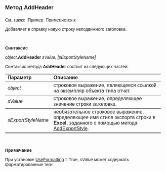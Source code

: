 ﻿<html>
<head>
<title>Отчет\AddHeader</title>
</head>

<body>

<p><strong><font size="4" face="Arial">Метод AddHeader<br>
<br>
</font></strong><font face="Arial"><a href="UseFormatting.html">См. 
также</a>&nbsp;
<a href="../../Examples/E_AsRepViewer.html">Пример</a>&nbsp; <a
href="../AsRepViewer.html">Применяется к</a></font></p>

<p><font face="Arial">Добавляет в справку новую строку неподвижного 
заголовка.</font></p>

<p>&nbsp;</p>

<p class="label"><font face="Arial"><b>Синтаксис</b></font></p>

<p><font face="Arial"><em>object</em><strong>.AddHeader </strong><em>
sValue, [sExportStyleName]</em></font></p>

<p><font face="Arial">Синтаксис метода <strong>AddHeader</strong>
состоит из следующих частей:</font></p>

<table border="1" cellPadding="5" cols="2" frame="below" rules="rows">
<TBODY>
  <tr vAlign="top">
    <td class="label" width="29%"><font face="Arial"><b>Параметр</b></font></td>
    <td class="label" width="71%"><font face="Arial"><strong>Описание</strong></font></td>
  </tr>
  <tr>
    <td width="29%"><font face="Arial"><em>object</em></font></td>
    <td width="71%"><font face="Arial">строковое выражение, являющееся 
	ссылкой на экземпляр объекта типа отчет.</font></td>
  </tr>
  <tr>
    <td width="29%"><em><font face="Arial">sValue</font></em></td>
    <td width="71%"><font face="Arial">строковое выражение, 
	определяющее значение строки заголовка.</font></td>
  </tr>
    <tr>
    <td width="29%"><em><font face="Arial">sExportStyleName</font></em></td>
    <td width="71%"><font face="Arial">необязательное строковое выражение, определяющее 
        имя стиля экспорта строки в <strong>Excel</strong>, заданного с 
        помощью метода <a href="AddExportStyle.html">AddExportStyle</a>.</font></td>
    </tr>
</TBODY>
</table>

<p class="label">&nbsp;</p>
<p class="label"><font face="Arial"><b>Примечание</b></font></p>
<p class="label"><font face="Arial">При установке
<a href="UseFormatting.html">UseFormatting</a> = True, <i>sValue</i> может 
содержать форматированные теги</font></p>
</body>
</html>
